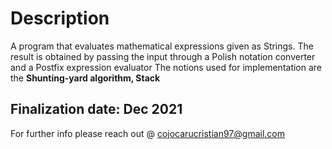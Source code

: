# Description

A program that evaluates mathematical expressions given as Strings. The result is obtained by passing the input through a Polish notation converter and a Postfix expression evaluator
The notions used for implementation are the **Shunting-yard algorithm, Stack**

## Finalization date: Dec 2021

For further info please reach out @ cojocarucristian97@gmail.com